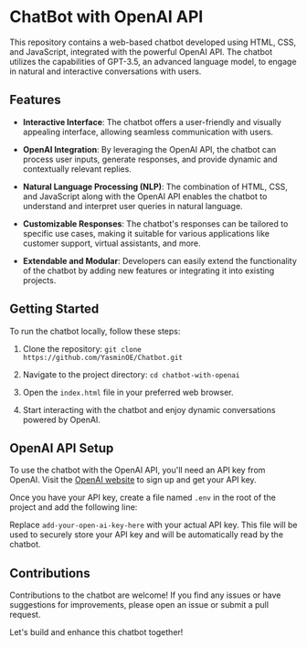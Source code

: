 # ChatBot with OpenAI API

This repository contains a web-based chatbot developed using HTML, CSS, and JavaScript, integrated with the powerful OpenAI API. The chatbot utilizes the capabilities of GPT-3.5, an advanced language model, to engage in natural and interactive conversations with users.

## Features

- **Interactive Interface**: The chatbot offers a user-friendly and visually appealing interface, allowing seamless communication with users.

- **OpenAI Integration**: By leveraging the OpenAI API, the chatbot can process user inputs, generate responses, and provide dynamic and contextually relevant replies.

- **Natural Language Processing (NLP)**: The combination of HTML, CSS, and JavaScript along with the OpenAI API enables the chatbot to understand and interpret user queries in natural language.

- **Customizable Responses**: The chatbot's responses can be tailored to specific use cases, making it suitable for various applications like customer support, virtual assistants, and more.

- **Extendable and Modular**: Developers can easily extend the functionality of the chatbot by adding new features or integrating it into existing projects.

## Getting Started

To run the chatbot locally, follow these steps:

1. Clone the repository: `git clone https://github.com/YasminOE/Chatbot.git`

2. Navigate to the project directory: `cd chatbot-with-openai`

3. Open the `index.html` file in your preferred web browser.

4. Start interacting with the chatbot and enjoy dynamic conversations powered by OpenAI.

## OpenAI API Setup

To use the chatbot with the OpenAI API, you'll need an API key from OpenAI. Visit the [OpenAI website](https://openai.com) to sign up and get your API key.

Once you have your API key, create a file named `.env` in the root of the project and add the following line:


Replace `add-your-open-ai-key-here` with your actual API key. This file will be used to securely store your API key and will be automatically read by the chatbot.

## Contributions

Contributions to the chatbot are welcome! If you find any issues or have suggestions for improvements, please open an issue or submit a pull request.

Let's build and enhance this chatbot together!
